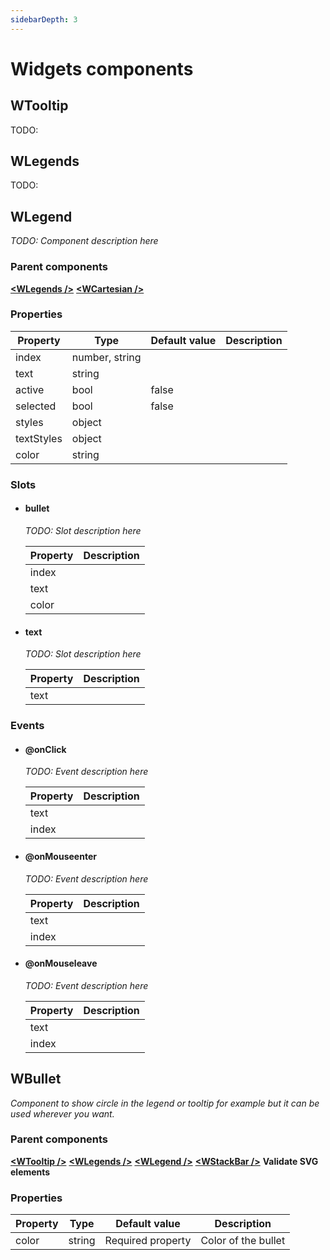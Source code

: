 ```yaml
---
sidebarDepth: 3
---
```

# Widgets components

## WTooltip

TODO:

## WLegends

TODO:

## WLegend

*TODO: Component description here*

### Parent components
**[\<WLegends />](#wlegends)**
**[\<WCartesian />](/docs/api/charts.html#wcartesian)**

### Properties
| Property | Type | Default value | Description |
|----------|------|---------------|-------------|
| index |  number, string | | |
| text |  string | | |
| active |  bool | false | |
| selected |  bool | false | |
| styles |  object | | |
| textStyles |  object | | |
| color |  string | | |

### Slots

-   #### bullet

    *TODO: Slot description here*

    | Property | Description |
    |----------|-------------|
    | index | |
    | text | |
    | color | |

-   #### text

    *TODO: Slot description here*

    | Property | Description |
    |----------|-------------|
    | text | |

### Events

-   #### @onClick

    *TODO: Event description here*

    | Property | Description |
    |----------|-------------|
    | text | |
    | index | |

-   #### @onMouseenter

    *TODO: Event description here*

    | Property | Description |
    |----------|-------------|
    | text | |
    | index | |

-   #### @onMouseleave

    *TODO: Event description here*

    | Property | Description |
    |----------|-------------|
    | text | |
    | index | |

## WBullet

*Component to show circle in the legend or tooltip for example but it can be used wherever you want.*

### Parent components
**[\<WTooltip />](#wtooltip)**
**[\<WLegends />](#wlegends)**
**[\<WLegend />](#wlegend)**
**[\<WStackBar />](/docs/api/charts.html/#wstackbar)**
**Validate SVG elements**

### Properties
| Property | Type | Default value | Description |
|----------|------|---------------|-------------|
| color |  string | Required property | Color of the bullet |

